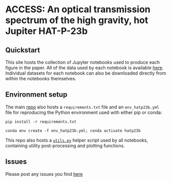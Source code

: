 # ACCESS: An optical transmission spectrum of the high gravity, hot Jupiter HAT-P-23b

## Quickstart
This site hosts the collection of Jupyter notebooks used to produce each figure in the paper. All of the data used by each notebook is available [here](https://www.dropbox.com/sh/ikyxx0at9xifo9s/AABXhaI-K4Jf4QK6FQZR0gDua?dl=0). Individual datasets for each notebook can also be downloaded directly from within the notebooks themselves.

## Environment setup
The main [repo](https://github.com/icweaver/HAT-P-23b) also hosts a `requirements.txt` file and an `env_hatp23b.yml` file for reproducing the Python environment used with either pip or conda:

```
pip install -r requirements.txt
```

```
conda env create -f env_hatp23b.yml; conda activate hatp23b
```

This repo also hosts a [`utils.py`](https://github.com/icweaver/HAT-P-23b/blob/main/notebooks/utils.py) helper script used by all notebooks, containing utility post-processing and plotting functions.

## Issues
Please post any issues you find [here](https://github.com/icweaver/HAT-P-23b/issues)
